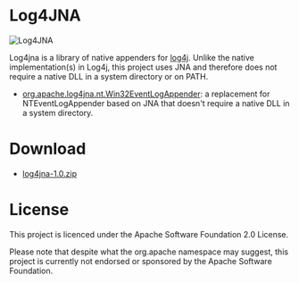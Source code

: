 Log4JNA
=======

![Log4JNA](log4jna/raw/master/log4jna.jpg?raw=true "Log4JNA")

Log4jna is a library of native appenders for [log4j](http://logging.apache.org/log4j/). Unlike the native implementation(s) in Log4j, this project uses JNA and therefore does not require a native DLL in a system directory or on PATH.

* [org.apache.log4jna.nt.Win32EventLogAppender](log4jna/tree/master/doc/org.apache.log4jna.nt.Win32EventLogAppender.md): a replacement for NTEventLogAppender based on JNA that doesn't require a native DLL in a system directory.

Download
========

* [log4jna-1.0.zip](http://dblock.github.com/log4jna/downloads/log4jna-1.0.zip)

License
=======

This project is licenced under the Apache Software Foundation 2.0 License.

Please note that despite what the org.apache namespace may suggest, this project is currently not endorsed or sponsored by the Apache Software Foundation.
